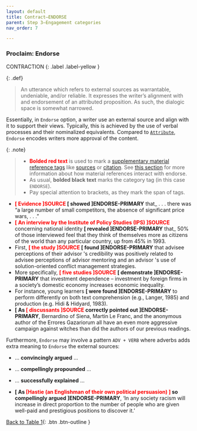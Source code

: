 ```yaml
---
layout: default
title: Contract–ENDORSE
parent: Step 3–Engagement categories
nav_order: 7

---
```



### Proclaim: Endorse

CONTRACTION
{: .label .label-yellow }

{: .def}
>An utterance which refers to external sources as warrantable, undeniable, and/or reliable. It expresses the writer’s alignment with and endorsement of an attributed proposition. As such, the dialogic space is somewhat narrowed.

Essentially, in `Endorse` option, a writer use an external source and align with it to support their views. 
Typically, this is achieved by the use of verbal processes and their nominalized equivalents. Compared to [`Attribute`](../3_Categories/ATTRIBUTE.md), `Endorse` encodes writers more approval of the content.

{: .note}
> - **<span style="color:red">Bolded red text</span>** is used to mark a [supplementary material reference tags](../5_supplementary_tags/1_Material_ref.md) like [sources](../5_supplementary_tags/1_Material_ref.md/#sources) or [citation](../5_supplementary_tags/1_Material_ref.md#citations). See [this section](../5_supplementary_tags/1_Material_ref.md#sources-and-citations-as-supplementing-attribute-and-endorse-move) for more information about how material references interact with endorse.
> - As usual, **bolded black text** marks the category tag (in this case `ENDORSE`). 
> - Pay special attention to brackets, as they mark the span of tags.

- **<span style="color:red"> [ Evidence ]SOURCE </span> [ showed ]ENDORSE-PRIMARY** that_ . . . there was “a large number of small competitors, the absence of significant price wars, . . .”
- **<span style="color:red">[ An interview by the Institute of Policy Studies (IPS) ]SOURCE</span>** concerning national identity **[ revealed ]ENDORSE-PRIMARY** that_ 50% of those interviewed feel that they think of themselves more as citizens of the world than any particular country, up from 45% in 1993.
- First, **<span style="color:red">[ the study ]SOURCE </span> [ found ]ENDORSE-PRIMARY** that advisee perceptions of their advisor 's credibility was positively related to advisee perceptions of advisor mentoring and an advisor 's use of solution-oriented conflict management strategies. 
- More specifically, **<span style="color:red">[ five studies ]SOURCE</span> [ demonstrate ]ENDORSE-PRIMARY** that investment dependence – investment by foreign firms in a society’s domestic economy increases economic inequality.
- For instance, young learners **[ were found ]ENDORSE-PRIMARY** to perform differently on both text comprehension (e.g., Langer, 1985) and production (e.g. Hidi & Hidyard, 1983).
- **[ As <span style="color:red">[ discussants ]SOURCE</span> correctly pointed out ]ENDORSE-PRIMARY**, Bernardino of Siena, Martin Le Franc, and the anonymous author of the Errores Gazariorum all have an even more aggressive campaign against witches than did the authors of our previous readings.

Furthermore, `Endorse` may involve a pattern `ADV + VERB` where adverbs adds extra meaning to `Endorse` the external sources:
- ... **convincingly argued** ...
- ... **compellingly propounded** ...
- ... **successfully explained** ...


- **[ As <span style="color:red">[Hastie (an Englishman of their own political persuasion) ]</span> so compellingly argued ]ENDORSE-PRIMARY**, ‘In any society racism will increase in direct proportion to the number of people who are given well-paid and prestigious positions to discover it.’

[Back to Table 1](index.md#table-1-categories-of-engagement-moves){: .btn .btn-outline }